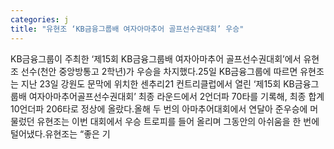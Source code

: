 ```yaml
---
categories: j
title: "유현조 ‘KB금융그룹배 여자아마추어 골프선수권대회’ 우승"
---
```

KB금융그룹이 주최한 ‘제15회 KB금융그룹배 여자아마추어 골프선수권대회’에서 유현조 선수(천안 중앙방통고 2학년)가 우승을 차지했다.25일 KB금융그룹에 따르면 유현조는 지난 23일 강원도 문막에 위치한 센추리21 컨트리클럽에서 열린 ‘제15회 KB금융그룹배 여자아마추어골프선수권대회’ 최종 라운드에서 2언더파 70타를 기록해, 최종 합계 10언더파 206타로 정상에 올랐다.올해 두 번의 아마추어대회에서 연달아 준우승에 머물렀던 유현조는 이번 대회에서 우승 트로피를 들어 올리며 그동안의 아쉬움을 한 번에 털어냈다.유현조는 “좋은 기
